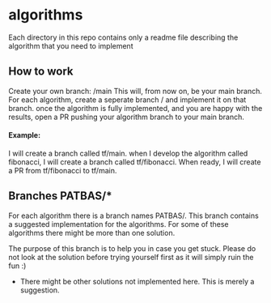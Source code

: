 # algorithms
Each directory in this repo contains only a readme file describing the algorithm that you need to implement

## How to work
Create your own branch: <your name>/main
This will, from now on, be your main branch.
For each algorithm, create a seperate branch <your name>/<algorithm name> and implement it on that branch.
once the algorithm is fully implemented, and you are happy with the results, open a PR pushing your algorithm branch to your main branch.

#### Example:
I will create a branch called tf/main.
when I develop the algorithm called fibonacci, I will create a branch called tf/fibonacci.
When ready, I will create a PR from tf/fibonacci to tf/main.

## Branches PATBAS/*
For each algorithm there is a branch names PATBAS/<algorithm name>.
This branch contains a suggested implementation for the algorithms.
For some of these algorithms there might be more than one solution.

The purpose of this branch is to help you in case you get stuck. Please do not look at the solution before trying yourself first as it will simply ruin the fun :)

* There might be other solutions not implemented here. This is merely a suggestion.
